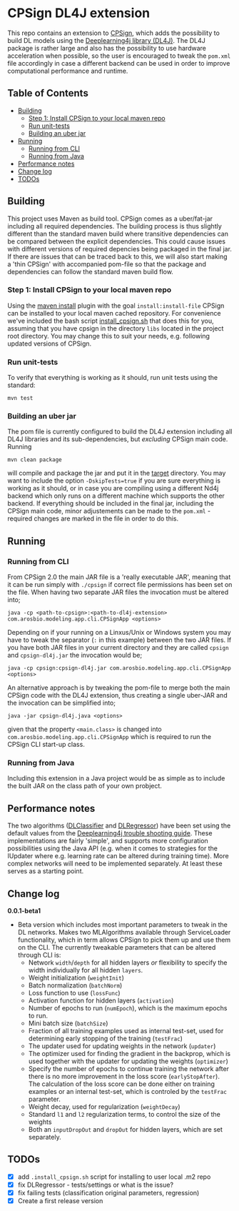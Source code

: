 # CPSign DL4J extension <!-- omit in toc -->
This repo contains an extension to [CPSign](https://arosbio.com), which adds the possibility to build DL models using the [Deeplearning4j library (DL4J)](https://deeplearning4j.konduit.ai/). The DL4J package is rather large and also has the possibility to use hardware acceleration when possible, so the user is encouraged to tweak the `pom.xml` file accordingly in case a different backend can be used in order to improve computational performance and runtime.

## Table of Contents <!-- omit in toc -->
- [Building](#building)
  - [Step 1: Install CPSign to your local maven repo](#step-1-install-cpsign-to-your-local-maven-repo)
  - [Run unit-tests](#run-unit-tests)
  - [Building an uber jar](#building-an-uber-jar)
- [Running](#running)
  - [Running from CLI](#running-from-cli)
  - [Running from Java](#running-from-java)
- [Performance notes](#performance-notes)
- [Change log](#change-log)
- [TODOs](#todos)


## Building 
This project uses Maven as build tool. CPSign comes as a uber/fat-jar including all required dependencies. The building process is thus slightly different than the standard maven build where transitive dependencies can be compared between the explicit dependencies. This could cause issues with different versions of required depencies being packaged in the final jar. If there are issues that can be traced back to this, we will also start making a 'thin CPSign' with accompanied pom-file so that the package and dependencies can follow the standard maven build flow.

### Step 1: Install CPSign to your local maven repo
Using the [maven install](https://maven.apache.org/plugins/maven-install-plugin/index.html) plugin with the goal `install:install-file` CPSign can be installed to your local maven cached repository. For convenience we've included the bash script [install_cpsign.sh](install_cpsign.sh) that does this for you, assuming that you have cpsign in the directory `libs` located in the project root directory. You may change this to suit your needs, e.g. following updated versions of CPSign. 

### Run unit-tests
To verify that everything is working as it should, run unit tests using the standard:

```
mvn test
```

### Building an uber jar
The pom file is currently configured to build the DL4J extension including all DL4J libraries and its sub-dependencies, but _excluding_ CPSign main code. Running 

```
mvn clean package
```

will compile and package the jar and put it in the [target](target) directory. You may want to include the option `-DskipTests=true` if you are sure everything is working as it should, or in case you are compiling using a different Nd4j backend which only runs on a different machine which supports the other backend. If everything should be included in the final jar, including the CPSign main code, minor adjustements can be made to the `pom.xml` - required changes are marked in the file in order to do this.

## Running 

### Running from CLI
From CPSign 2.0 the main JAR file is a 'really executable JAR', meaning that it can be run simply with `./cpsign` if correct file permissions has been set on the file. When having two separate JAR files the invocation must be altered into;
```
java -cp <path-to-cpsign>:<path-to-dl4j-extension> com.arosbio.modeling.app.cli.CPSignApp <options>
```
Depending on if your running on a Linxus/Unix or Windows system you may have to tweak the separator (`:` in this example) between the two JAR files. If you have both JAR files in your current directory and they are called `cpsign` and `cpsign-dl4j.jar` the invocation would be;
```
java -cp cpsign:cpsign-dl4j.jar com.arosbio.modeling.app.cli.CPSignApp <options>
```

An alternative approach is by tweaking the pom-file to merge both the main CPSign code with the DL4J extension, thus creating a single uber-JAR and the invocation can be simplified into;
```
java -jar cpsign-dl4j.java <options>
```
given that the property `<main.class>` is changed into `com.arosbio.modeling.app.cli.CPSignApp` which is required to run the CPSign CLI start-up class. 

### Running from Java
Including this extension in a Java project would be as simple as to include the built JAR on the class path of your own probject. 

## Performance notes
The two algorithms ([DLClassifier](src/main/java/com/arosbio/ml/dl4j/DLClassifier.java) and [DLRegressor](src/main/java/com/arosbio/ml/dl4j/DLRegressor.java)) have been set using the default values from the [Deeplearning4j trouble shooting guide](https://deeplearning4j.konduit.ai/deeplearning4j/how-to-guides/tuning-and-training/troubleshooting-training). These implementations are fairly 'simple', and supports more configuration possibilities using the Java API (e.g. when it comes to strategies for the IUpdater where e.g. learning rate can be altered during training time). More complex networks will need to be implemented separately. At least these serves as a starting point.

## Change log 
**0.0.1-beta1**
- Beta version which includes most important parameters to tweak in the DL networks. Makes two MLAlgorithms available through ServiceLoader functionality, which in term allows CPSign to pick them up and use them on the CLI. The currently tweakable parameters that can be altered through CLI is:
  - Network `width`/`depth` for all hidden layers _or_ flexibility to specify the width individually for all hidden `layers`.
  - Weight initialization (`weightInit`)
  - Batch normalization (`batchNorm`)
  - Loss function to use (`lossFunc`)
  - Activation function for hidden layers (`activation`)
  - Number of epochs to run (`numEpoch`), which is the maximum epochs to run.
  - Mini batch size (`batchSize`)
  - Fraction of all training examples used as internal test-set, used for determining early stopping of the training (`testFrac`)
  - The updater used for updating weights in the network (`updater`)
  - The optimizer used for finding the gradient in the backprop, which is used together with the updater for updating the weights (`optimizer`)
  - Specify the number of epochs to continue training the network after there is no more improvement in the loss score (`earlyStopAfter`). The calculation of the loss score can be done either on training examples or an internal test-set, which is controled by the `testFrac` parameter.
  - Weight decay, used for regularization (`weightDecay`)
  - Standard `l1` and `l2` regularization terms, to control the size of the weights
  - Both an `inputDropOut` and `dropOut` for hidden layers, which are set separately. 

## TODOs

- [x] add `.install_cpsign.sh` script for installing to user local .m2 repo
- [x] fix DLRegressor - tests/settings or what is the issue?
- [x] fix failing tests (classification original parameters, regression)
- [x] Create a first release version
